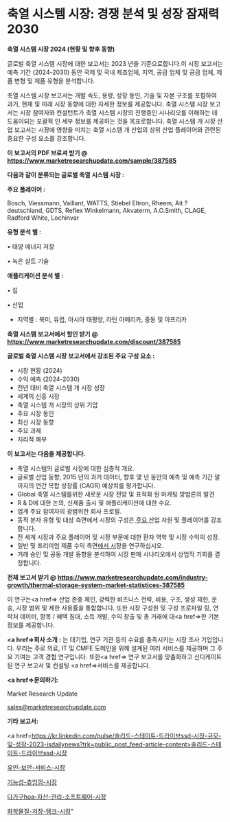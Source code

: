 # 축열 시스템 시장: 경쟁 분석 및 성장 잠재력 2030

<strong>축열 시스템 시장 2024 (현황 및 향후 동향)</strong>

글로벌 축열 시스템 시장에 대한 보고서는 2023 년을 기준으로합니다.이 시장 보고서는 예측 기간 (2024-2030) 동안 국제 및 국내 제조업체, 지역, 공급 업체 및 공급 업체, 제품 변형 및 제품 유형을 분석합니다.

축열 시스템 시장 보고서는 개발 속도, 용량, 성장 동인, 기술 및 자본 구조를 포함하여 과거, 현재 및 미래 시장 동향에 대한 자세한 정보를 제공합니다. 축열 시스템 시장 보고서는 시장 참여자와 컨설턴트가 축열 시스템 시장의 진행중인 시나리오를 이해하는 데 도움이되는 포괄적 인 세부 정보를 제공하는 것을 목표로합니다. 축열 시스템 개 시장 산업 보고서는 시장에 영향을 미치는 축열 시스템 개 산업의 상위 산업 플레이어와 관련된 중요한 구성 요소를 강조합니다.



<strong>이 보고서의 PDF 브로셔 받기 @ <a href=https://www.marketresearchupdate.com/sample/387585>https://www.marketresearchupdate.com/sample/387585</a></strong>



<strong>다음과 같이 분류되는 글로벌 축열 시스템 시장 :</strong>



<strong>주요 플레이어 :</strong>

Bosch, Viessmann, Vaillant, WATTS, Stiebel Eltron, Rheem, Ait ?deutschland, GDTS, Reflex Winkelmann, Akvaterm, A.O.Smith, CLAGE, Radford White, Lochinvar



<strong>유형 분석 별 :</strong>

• 태양 에너지 저장

• 녹은 살트 기술



<strong>애플리케이션 분석 별 :</strong>

• 집

• 산업

<ul>
  <li>지역별 : 북미, 유럽, 아시아 태평양, 라틴 아메리카, 중동 및 아프리카</li>
</ul>


<strong>축열 시스템 보고서에서 할인 받기 @ <a href=https://www.marketresearchupdate.com/discount/387585>https://www.marketresearchupdate.com/discount/387585</a></strong>



<strong>글로벌 축열 시스템 시장 보고서에서 강조된 주요 구성 요소 :</strong>
<ul>
  <li>시장 현황 (2024)</li>
  <li>수익 예측 (2024-2030)</li>
  <li>전년 대비 축열 시스템 개 시장 성장</li>
  <li>세계의 신흥 시장</li>
  <li>축열 시스템 개 시장의 상위 기업</li>
  <li>주요 시장 동인</li>
  <li>최신 시장 동향</li>
  <li>주요 과제</li>
  <li>지리적 해부</li>
</ul>


<strong>이 보고서는 다음을 제공합니다.</strong>
<ul>
  <li>축열 시스템의 글로벌 시장에 대한 심층적 개요.</li>
  <li>글로벌 산업 동향, 2015 년의 과거 데이터, 향후 몇 년 동안의 예측 및 예측 기간 말까지의 연간 복합 성장률 (CAGR) 예상치를 평가합니다.</li>
  <li>Global 축열 시스템를위한 새로운 시장 전망 및 표적화 된 마케팅 방법론의 발견</li>
  <li>R &amp; D에 대한 논의, 신제품 출시 및 애플리케이션에 대한 수요.</li>
  <li>업계 주요 참여자의 광범위한 회사 프로필.</li>
  <li>동적 분자 유형 및 대상 측면에서 시장의 구성은<a href=> 주요 산</a>업 자원 및 플레이어를 강조합니다.</li>
  <li>전 세계 시장과 주요 플레이어 및 시장 부문에 대한 환자 역학 및 시장 수익의 성장.</li>
  <li>일반 및 프리미엄 제품 수익 측면<a href=>에서 시</a>장을 연구하십시오.</li>
  <li>거래 승인 및 공동 개발 동향을 분석하여 시장 판매 시나리오에서 상업적 기회를 결정합니다.</li>
</ul>



<strong>전체 보고서 받기 @ <a href=https://www.marketresearchupdate.com/industry-growth/thermal-storage-system-market-statistices-387585>https://www.marketresearchupdate.com/industry-growth/thermal-storage-system-market-statistices-387585</a></strong>

이 연구는<a href=> 산업 존중</a> 체인, 강력한 비즈니스 전략, 비용, 구조, 생성 제한, 운송, 시장 범위 및 제한 사용률을 통합합니다. 또한 시장 구성원 및 구성 프로파일 링, 연락처 데이터, 항목 / 혜택 침대, 소득 개발, 수익 창출 및 총 거래에 대<a href=>한 기본 </a>정보를 제공합니다.



<strong><a href=>회사 소</a>개 :</strong>
는 대기업, 연구 기관 등의 수요를 충족시키는 시장 조사 기업입니다. 우리는 주로 의료, IT 및 CMFE 도메인을 위해 설계된 여러 서비스를 제공하며 그 주요 기여는 고객 경험 연구입니다. 또한<a href=> 연구 보</a>고서를 맞춤화하고 신디케이트 된 연구 보고서 및 컨설팅 <a href=>서비스</a>를 제공합니다.



<strong><a href=>문의하기:</a></strong>

Market Research Update

sales@marketresearchupdate.com



<strong>기타 보고서:</strong>

<a href=https://kr.linkedin.com/pulse/솔리드-스테이트-드라이브ssd-시장-규모-및-성장-2023-isdailynews?trk=public_post_feed-article-content>솔리드-스테이트-드라이브ssd-시장</a>

<a href=https://www.linkedin.com/pulse/유인-보안-서비스-시장-진입-전략-및-위험-평가2029년-consumer-connection-chronicles-24-/>유인-보안-서비스-시장</a>

<a href=https://www.linkedin.com/pulse/기능성-츄잉껌-시장-진입-전략-및-위험-평가2029년-consumer-connection-compendium-ana-x0g4f/>기능성-츄잉껌-시장</a>

<a href=https://www.linkedin.com/pulse/다가구hoa-자산-관리-소프트웨어-시장-세분화-연구-및-목표-고객2029년-agtif/>다가구hoa-자산-관리-소프트웨어-시장</a>

<a href=https://www.linkedin.com/pulse/화학물질-저장-탱크-시장-경쟁-분석-및-성장-잠재력-2030-vwxpc/>화학물질-저장-탱크-시장</a>"
